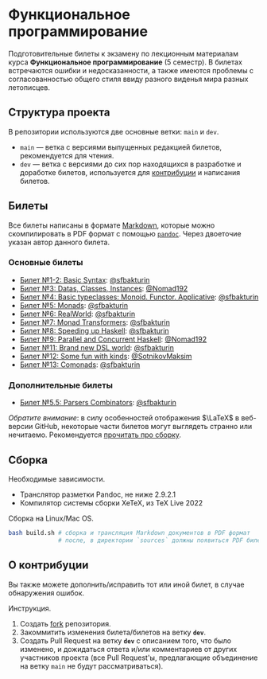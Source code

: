 # Функциональное программирование

Подготовительные билеты к экзамену по лекционным материалам курса **Функциональное программирование** (5 семестр). В билетах встречаются ошибки и недосказанности, а также имеются проблемы с согласованностью общего стиля ввиду разного виденья мира разных летописцев.

## Структура проекта

В репозитории используются две основные ветки: `main` и `dev`.

* `main` — ветка с версиями выпущенных редакцией билетов, рекомендуется для чтения.
* `dev` — ветка с версиями до сих пор находящихся в разработке и доработке билетов, используется для [контрибуции](#о-контрибуции) и написания билетов.

## Билеты

Все билеты написаны в формате [Markdown](https://en.wikipedia.org/wiki/Markdown), которые можно скомпилировать в PDF формат с помощью [`pandoc`](https://github.com/jgm/pandoc). Через двоеточие указан автор данного билета.

### Основные билеты

* [Билет №1-2: Basic Syntax](lectures/L2-BasicSyntax.md): [@sfbakturin](https://github.com/sfbakturin)
* [Билет №3: Datas, Classes, Instances](lectures/L3-DatasClassesInstances.md): [@Nomad192](https://github.com/Nomad192)
* [Билет №4: Basic typeclasses: Monoid. Functor. Applicative](lectures/L4-MonoidFunctorApplicative.md): [@sfbakturin](https://github.com/sfbakturin)
* [Билет №5: Monads](lectures/L5-Monads.md): [@sfbakturin](https://github.com/sfbakturin)
* [Билет №6: RealWorld](lectures/L6-RealWorld.md): [@sfbakturin](https://github.com/sfbakturin)
* [Билет №7: Monad Transformers](lectures/L7-MonadTransformers.md): [@sfbakturin](https://github.com/sfbakturin)
* [Билет №8: Speeding up Haskell](lectures/L8-SpeedingUpHaskell.md): [@sfbakturin](https://github.com/sfbakturin)
* [Билет №9: Parallel and Concurrent Haskell](lectures/L9-ParallelConcurrent.md): [@Nomad192](https://github.com/Nomad192)
* [Билет №11: Brand new DSL world](lectures/L11-BrandNewDSLWorld.md): [@sfbakturin](https://github.com/sfbakturin)
* [Билет №12: Some fun with kinds](lectures/L12-Kinds.md): [@SotnikovMaksim](https://github.com/SotnikovMaksim)
* [Билет №13: Comonads](lectures/L13-Comonads.md): [@sfbakturin](https://github.com/sfbakturin)

### Дополнительные билеты

* [Билет №5.5: Parsers Combinators](lectures/L5-Parsers.md): [@sfbakturin](https://github.com/sfbakturin)

*Обратите внимание*: в силу особенностей отображения $\LaTeX$ в веб-версии GitHub, некоторые части билетов могут выглядеть странно или нечитаемо. Рекомендуется [прочитать про сборку](#сборка).

## Сборка

Необходимые зависимости.

* Транслятор разметки Pandoc, не ниже 2.9.2.1
* Компилятор системы сборки XeTeX, из TeX Live 2022

Сборка на Linux/Mac OS.

```bash
bash build.sh # сборка и трансляция Markdown документов в PDF формат
              # после, в директории `sources` должны появиться PDF билеты
```

## О контрибуции

Вы также можете дополнить/исправить тот или иной билет, в случае обнаружения ошибок.

Инструкция.

1. Создать [fork](https://docs.github.com/en/pull-requests/collaborating-with-pull-requests/working-with-forks/fork-a-repo) репозитория.
2. Закоммитить изменения билета/билетов на ветку **`dev`**.
3. Создать Pull Request на ветку **`dev`** с описанием того, что было изменено, и дожидаться ответа и/или комментариев от других участников проекта (все Pull Request'ы, предлагающие объединение на ветку `main` не будут рассматриваться).
